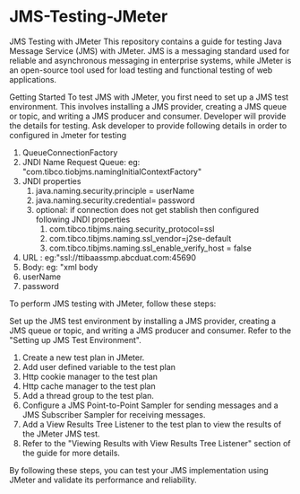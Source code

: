 # JMS-Testing-JMeter

JMS Testing with JMeter
This repository contains a guide for testing Java Message Service (JMS) with JMeter. JMS is a messaging standard used for reliable and asynchronous messaging in enterprise systems, while JMeter is an open-source tool used for load testing and functional testing of web applications.

Getting Started
To test JMS with JMeter, you first need to set up a JMS test environment. This involves installing a JMS provider, creating a JMS queue or topic, and writing a JMS producer and consumer. Developer will provide the details for testing.
Ask developer to provide following details in order to configured in Jmeter for testing
1. QueueConnectionFactory
2. JNDI Name Request Queue: eg: "com.tibco.tiobjms.namingInitialContextFactory"
3. JNDI properties
   1. java.naming.security.principle = userName
   2. java.naming.security.credential= password
   3. optional: if connection does not get stablish then configured following JNDI properties
      1. com.tibco.tibjms.naing.security_protocol=ssl
      2. com.tibco.tibjms.naming.ssl_vendor=j2se-default
      3. com.tibco.tibjms.naming.ssl_enable_verify_host = false
5. URL : eg:"ssl://ttibaassmp.abcduat.com:45690
6. Body: eg: "xml body
7. userName
8. password


To perform JMS testing with JMeter, follow these steps:

Set up the JMS test environment by installing a JMS provider, creating a JMS queue or topic, and writing a JMS producer and consumer. Refer to the "Setting up JMS Test Environment".

1. Create a new test plan in JMeter.
2. Add user defined variable to the test plan
3. Http cookie manager to the test plan
4. Http cache manager to the test plan
5. Add a thread group to the test plan.
6. Configure a JMS Point-to-Point Sampler for sending messages and a JMS Subscriber Sampler for receiving messages. 
7. Add a View Results Tree Listener to the test plan to view the results of the JMeter JMS test. 
8. Refer to the "Viewing Results with View Results Tree Listener" section of the guide for more details.

By following these steps, you can test your JMS implementation using JMeter and validate its performance and reliability.

